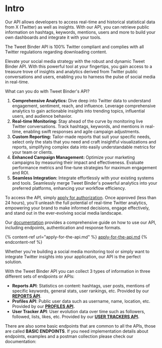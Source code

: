 # Intro

Our API allows developers to access real-time and historical statistical data from X (Twitter) as well as insights. With our API, you can retrieve public information on hashtags, keywords, mentions, users and more to build your own dashboards and integrate it with your tools.&#x20;

The Tweet Binder API is 100% Twitter compliant and complies with all Twitter regulations regarding downloading content.

Elevate your social media strategy with the robust and dynamic Tweet Binder API. With this powerful tool at your fingertips, you gain access to a treasure trove of insights and analytics derived from Twitter public conversations and users, enabling you to harness the pulse of social media in real-time.

What can you do with Tweet Binder's API?

1. **Comprehensive Analytics:** Dive deep into Twitter data to understand engagement, sentiment, reach, and influence. Leverage comprehensive analytics to gain actionable insights into trending topics, influential users, and audience behavior.
2. **Real-time Monitoring:** Stay ahead of the curve by monitoring live Twitter conversations. Track hashtags, keywords, and mentions in real-time, enabling swift responses and agile campaign adjustments.
3. **Custom Reporting:** Tailor-made reports that suit your specific needs, select only the stats that you need and craft insightful visualizations and reports, simplifying complex data into easily understandable metrics for your team or clients.
4. **Enhanced Campaign Management:** Optimize your marketing campaigns by measuring their impact and effectiveness. Evaluate performance metrics and fine-tune strategies for maximum engagement and ROI.
5. **Seamless Integration:** Integrate effortlessly with your existing systems and tools. Seamlessly merge Tweet Binder's powerful analytics into your preferred platforms, enhancing your workflow efficiency.

To access the API, simply [apply for authorization](apply-for-the-api.md). Once approved (less than 24 hours), you'll unleash the full potential of real-time Twitter analytics, empowering your brand to make informed decisions, engage effectively, and stand out in the ever-evolving social media landscape.

Our [documentation](documentation/) provides a comprehensive guide on how to use our API, including endpoints, authentication and response formats.&#x20;

{% content-ref url="apply-for-the-api.md" %}
[apply-for-the-api.md](apply-for-the-api.md)
{% endcontent-ref %}

Whether you're building a social media monitoring tool or simply want to integrate Twitter insights into your application, our API is the perfect solution.

With the Tweet Binder API you can collect 3 types of information in three different sets of endpoints or APIs:

* **Reports API**: Statistics on content: hashtags, user posts, mentions of specific keywords, general stats, user rankings, etc. Provided by our [**REPORTS API**](./#tweets-api).
* **Profiles API**: Public user data such as username, name, location, etc. Provided by our [**PROFILES API**](./#tweets-api)**.**
* **User Tracker API**: User evolution data over time such as followers, followed, lists, likes, etc. Provided by our [**USER TRACKERS API**](./#user-trackers-api)**.**

There are also some basic endpoints that are common to all the APIs, those are called **BASIC ENDPOINTS**. If you need implementation details about endpoints, examples and a postman collection please check our documentation:&#x20;

